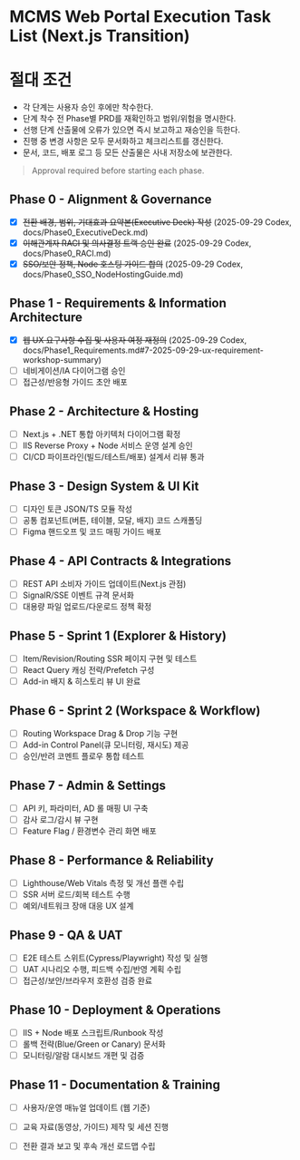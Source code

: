 # MCMS Web Portal Execution Task List (Next.js Transition)

# 절대 조건
- 각 단계는 사용자 승인 후에만 착수한다.
- 단계 착수 전 Phase별 PRD를 재확인하고 범위/위험을 명시한다.
- 선행 단계 산출물에 오류가 있으면 즉시 보고하고 재승인을 득한다.
- 진행 중 변경 사항은 모두 문서화하고 체크리스트를 갱신한다.
- 문서, 코드, 배포 로그 등 모든 산출물은 사내 저장소에 보관한다.

> Approval required before starting each phase.

## Phase 0 - Alignment & Governance
- [x] ~~전환 배경, 범위, 기대효과 요약본(Executive Deck) 작성~~ (2025-09-29 Codex, docs/Phase0_ExecutiveDeck.md)
- [x] ~~이해관계자 RACI 및 의사결정 트랙 승인 완료~~ (2025-09-29 Codex, docs/Phase0_RACI.md)
- [x] ~~SSO/보안 정책, Node 호스팅 가이드 합의~~ (2025-09-29 Codex, docs/Phase0_SSO_NodeHostingGuide.md)

## Phase 1 - Requirements & Information Architecture
- [x] ~~웹 UX 요구사항 수집 및 사용자 여정 재정의~~ (2025-09-29 Codex, docs/Phase1_Requirements.md#7-2025-09-29-ux-requirement-workshop-summary)
- [ ] 네비게이션/IA 다이어그램 승인
- [ ] 접근성/반응형 가이드 초안 배포

## Phase 2 - Architecture & Hosting
- [ ] Next.js + .NET 통합 아키텍처 다이어그램 확정
- [ ] IIS Reverse Proxy + Node 서비스 운영 설계 승인
- [ ] CI/CD 파이프라인(빌드/테스트/배포) 설계서 리뷰 통과

## Phase 3 - Design System & UI Kit
- [ ] 디자인 토큰 JSON/TS 모듈 작성
- [ ] 공통 컴포넌트(버튼, 테이블, 모달, 배지) 코드 스캐폴딩
- [ ] Figma 핸드오프 및 코드 매핑 가이드 배포

## Phase 4 - API Contracts & Integrations
- [ ] REST API 소비자 가이드 업데이트(Next.js 관점)
- [ ] SignalR/SSE 이벤트 규격 문서화
- [ ] 대용량 파일 업로드/다운로드 정책 확정

## Phase 5 - Sprint 1 (Explorer & History)
- [ ] Item/Revision/Routing SSR 페이지 구현 및 테스트
- [ ] React Query 캐싱 전략/Prefetch 구성
- [ ] Add-in 배지 & 히스토리 뷰 UI 완료

## Phase 6 - Sprint 2 (Workspace & Workflow)
- [ ] Routing Workspace Drag & Drop 기능 구현
- [ ] Add-in Control Panel(큐 모니터링, 재시도) 제공
- [ ] 승인/반려 코멘트 플로우 통합 테스트

## Phase 7 - Admin & Settings
- [ ] API 키, 파라미터, AD 롤 매핑 UI 구축
- [ ] 감사 로그/감시 뷰 구현
- [ ] Feature Flag / 환경변수 관리 화면 배포

## Phase 8 - Performance & Reliability
- [ ] Lighthouse/Web Vitals 측정 및 개선 플랜 수립
- [ ] SSR 서버 로드/회복 테스트 수행
- [ ] 예외/네트워크 장애 대응 UX 설계

## Phase 9 - QA & UAT
- [ ] E2E 테스트 스위트(Cypress/Playwright) 작성 및 실행
- [ ] UAT 시나리오 수행, 피드백 수집/반영 계획 수립
- [ ] 접근성/보안/브라우저 호환성 검증 완료

## Phase 10 - Deployment & Operations
- [ ] IIS + Node 배포 스크립트/Runbook 작성
- [ ] 롤백 전략(Blue/Green or Canary) 문서화
- [ ] 모니터링/알람 대시보드 개편 및 검증

## Phase 11 - Documentation & Training
- [ ] 사용자/운영 매뉴얼 업데이트 (웹 기준)
- [ ] 교육 자료(동영상, 가이드) 제작 및 세션 진행
- [ ] 전환 결과 보고 및 후속 개선 로드맵 수립

